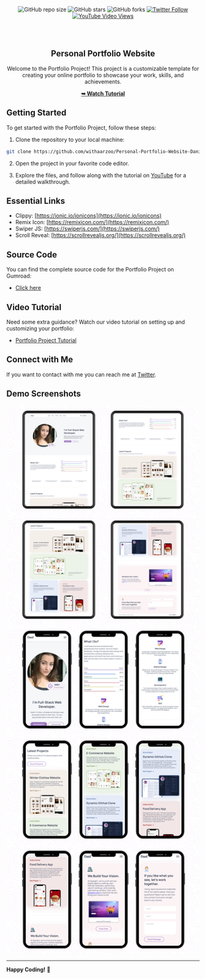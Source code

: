 <div align="center">
  
![GitHub repo size](https://img.shields.io/github/repo-size/withaarzoo/Personal-Portfolio-Website-Dani)
![GitHub stars](https://shields.io/github/stars/withaarzoo/Personal-Portfolio-Website-Dani?style=social)
![GitHub forks](https://shields.io/github/forks/withaarzoo/Personal-Portfolio-Website-Dani?style=social)
[![Twitter Follow](https://shields.io/twitter/follow/withaarzoo?style=social)](https://twitter.com/intent/follow?screen_name=withaarzoo)
[![YouTube Video Views](https://shields.io/youtube/views/SAu7e09vXoQ?style=social)](https://youtu.be/SAu7e09vXoQ)


  <br />
  <br />

  <h2 align="center">Personal Portfolio Website </h2>

  Welcome to the Portfolio Project! This project is a customizable template for creating your online portfolio to showcase your work, skills, and achievements.

  <a href="https://youtu.be/elFHimbsxtQ"><strong>➥ Watch Tutorial</strong></a>

</div>

## Getting Started

To get started with the Portfolio Project, follow these steps:

1. Clone the repository to your local machine:

```bash
git clone https://github.com/withaarzoo/Personal-Portfolio-Website-Dani.git
```

2. Open the project in your favorite code editor.

3. Explore the files, and follow along with the tutorial on [YouTube](https://youtu.be/hwvjhS5Ut_k) for a detailed walkthrough.

## Essential Links
- Clippy: [https://ionic.io/ionicons](https://ionic.io/ionicons)
- Remix Icon: [https://remixicon.com/](https://remixicon.com/)
- Swiper JS: [https://swiperjs.com/](https://swiperjs.com/)
- Scroll Reveal: [https://scrollrevealjs.org/](https://scrollrevealjs.org/)

## Source Code
You can find the complete source code for the Portfolio Project on Gumroad:
- [Click here](https://arzoo6.gumroad.com/l/vqkhv)

## Video Tutorial
Need some extra guidance? Watch our video tutorial on setting up and customizing your portfolio:
- [Portfolio Project Tutorial](https://youtu.be/elFHimbsxtQ)

## Connect with Me
If you want to contact with me you can reach me at [Twitter](https://twitter.com/withaarzoo).

## Demo Screenshots
![dani portfolio Desktop Demo](./readme-images/desktop1.png "Desktop Demo")
![dani portfolio Desktop Demo](./readme-images/desktop2.png "Desktop Demo")
![dani portfolio Mobile Demo](./readme-images/mobile1.png "Mobile Demo")
![dani portfolio Mobile Demo](./readme-images/mobile2.png "Mobile Demo")
![dani portfolio Mobile Demo](./readme-images/mobile3.png "Mobile Demo")

---

**Happy Coding!** 🚀
